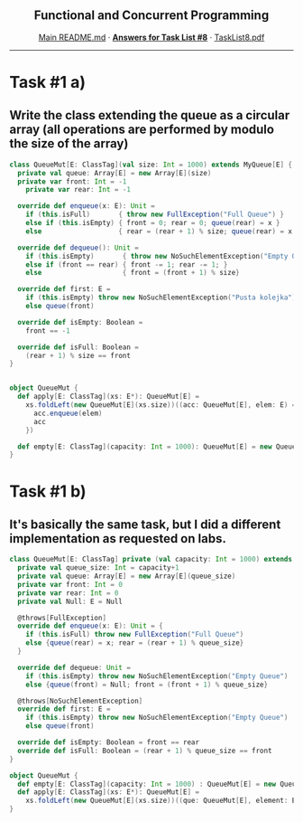 <br />
<p align="center">
  <h2 align="center">Functional and Concurrent Programming</h2>
  <p align="center">
    <a href="../README.md">Main README.md</a>
    ·
    <a href="./README.md"><strong>Answers for Task List #8</strong></a>
    ·
    <a href="./tasklist8.pdf">TaskList8.pdf</a>
  </p>
</p>

---

# **Task #1 a)**

## Write the class extending the queue as a circular array (all operations are performed by modulo the size of the array)

```scala
class QueueMut[E: ClassTag](val size: Int = 1000) extends MyQueue[E] {
  private val queue: Array[E] = new Array[E](size)
  private var front: Int = -1
    private var rear: Int = -1

  override def enqueue(x: E): Unit =
    if (this.isFull)       { throw new FullException("Full Queue") }
    else if (this.isEmpty) { front = 0; rear = 0; queue(rear) = x }
    else                   { rear = (rear + 1) % size; queue(rear) = x }

  override def dequeue(): Unit =
    if (this.isEmpty)       { throw new NoSuchElementException("Empty Queue") }
    else if (front == rear) { front -= 1; rear -= 1; }
    else                    { front = (front + 1) % size}

  override def first: E =
    if (this.isEmpty) throw new NoSuchElementException("Pusta kolejka")
    else queue(front)

  override def isEmpty: Boolean =
    front == -1

  override def isFull: Boolean =
    (rear + 1) % size == front
}


object QueueMut {
  def apply[E: ClassTag](xs: E*): QueueMut[E] =
    xs.foldLeft(new QueueMut[E](xs.size))((acc: QueueMut[E], elem: E) => {
      acc.enqueue(elem)
      acc
    })

  def empty[E: ClassTag](capacity: Int = 1000): QueueMut[E] = new QueueMut[E](capacity)
}
```

# **Task #1 b)**

## It's basically the same task, but I did a different implementation as requested on labs.

```scala
class QueueMut[E: ClassTag] private (val capacity: Int = 1000) extends MyQueue[E] {
  private val queue_size: Int = capacity+1
  private val queue: Array[E] = new Array[E](queue_size)
  private var front: Int = 0
  private var rear: Int = 0
  private val Null: E = Null

  @throws[FullException]
  override def enqueue(x: E): Unit = {
    if (this.isFull) throw new FullException("Full Queue")
    else {queue(rear) = x; rear = (rear + 1) % queue_size}
  }

  override def dequeue: Unit =
    if (this.isEmpty) throw new NoSuchElementException("Empty Queue")
    else {queue(front) = Null; front = (front + 1) % queue_size}

  @throws[NoSuchElementException]
  override def first: E =
    if (this.isEmpty) throw new NoSuchElementException("Empty Queue")
    else queue(front)

  override def isEmpty: Boolean = front == rear
  override def isFull: Boolean = (rear + 1) % queue_size == front
}

object QueueMut {
  def empty[E: ClassTag](capacity: Int = 1000) : QueueMut[E] = new QueueMut[E](capacity)
  def apply[E: ClassTag](xs: E*): QueueMut[E] =
    xs.foldLeft(new QueueMut[E](xs.size))((que: QueueMut[E], element: E) => { que.enqueue(element); que })
}
```

